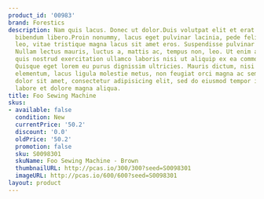 ```yaml
---
product_id: '00983'
brand: Forestics
description: Nam quis lacus. Donec ut dolor.Duis volutpat elit et erat. In semper
  bibendum libero.Proin nonummy, lacus eget pulvinar lacinia, pede felis dignissim
  leo, vitae tristique magna lacus sit amet eros. Suspendisse pulvinar massa in metus.
  Nullam lectus mauris, luctus a, mattis ac, tempus non, leo. Ut enim ad minim veniam,
  quis nostrud exercitation ullamco laboris nisi ut aliquip ex ea commodo consequat.
  Quisque eget lorem eu purus dignissim ultricies. Mauris dictum, nisi eget consequat
  elementum, lacus ligula molestie metus, non feugiat orci magna ac sem. Lorem ipsum
  dolor sit amet, consectetur adipisicing elit, sed do eiusmod tempor incididunt ut
  labore et dolore magna aliqua.
title: Foo Sewing Machine
skus:
- available: false
  condition: New
  currentPrice: '50.2'
  discount: '0.0'
  oldPrice: '50.2'
  promotion: false
  sku: S0098301
  skuName: Foo Sewing Machine - Brown
  thumbnailURL: http://pcas.io/300/300?seed=S0098301
  imageURL: http://pcas.io/600/600?seed=S0098301
layout: product
---
```

